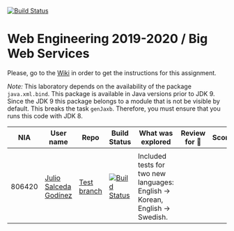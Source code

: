 ﻿[![Build Status](https://travis-ci.org/UNIZAR-30246-WebEngineering/lab2-big-ws.svg?branch=master)](https://travis-ci.org/UNIZAR-30246-WebEngineering/lab2-big-ws)
# Web Engineering 2019-2020 / Big Web Services
Please, go to the [Wiki](https://github.com/UNIZAR-30246-WebEngineering/lab2-big-ws/wiki) in order to get the instructions for this assignment.

*Note:*
This laboratory depends on the availability of the package `java.xml.bind`.
This package is available in Java versions prior to JDK 9.
Since the JDK 9 this package belongs to a module that is not be visible by default.
This breaks the task `genJaxb`.
Therefore, you must ensure that you runs this code with JDK 8.


| NIA    | User name | Repo | Build Status | What was explored | Review for :gift: | Score
|--------|-----------|------|--------------|-------------------|----------------------|--------
|        |           |      |              |                   |                      |
|806420  | [Julio Salceda Godínez](https://github.com/phsxes/) | [Test branch](https://github.com/phsxes/lab2-big-ws/tree/test)    | [![Build Status](https://api.travis-ci.org/phsxes/lab2-big-ws.svg?branch=test)](https://travis-ci.org/phsxes/lab2-big-ws) | Included tests for two new languages: English -> Korean, English -> Swedish. |  |           
